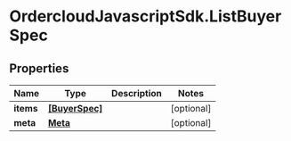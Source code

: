 # OrdercloudJavascriptSdk.ListBuyerSpec

## Properties
Name | Type | Description | Notes
------------ | ------------- | ------------- | -------------
**items** | [**[BuyerSpec]**](BuyerSpec.md) |  | [optional] 
**meta** | [**Meta**](Meta.md) |  | [optional] 


